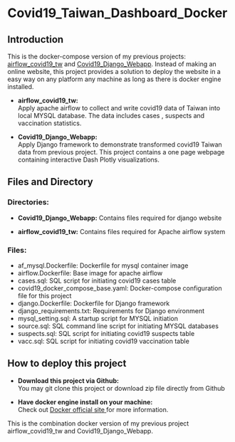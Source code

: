# Covid19_Taiwan_Dashboard_Docker
## Introduction
This is the docker-compose version of my previous projects: <a href='https://github.com/BurgerWu/airflow_covid19_tw'>airflow_covid19_tw</a> and <a href='https://github.com/BurgerWu/Covid19_Django_Webapp'>Covid19_Django_Webapp</a>.
Instead of making an online website, this project provides a solution to deploy the website in a easy way on any platform any machine as long as there is docker engine installed.

- **airflow_covid19_tw:**<br>
Apply apache airflow to collect and write covid19 data of Taiwan into local MYSQL database. The data includes cases , suspects and vaccination statistics.

- **Covid19_Django_Webapp:**<br>
Apply Django framework to demonstrate transformed covid19 Taiwan data from previous project. This project contains a one page webpage containing interactive Dash Plotly visualizations.

## Files and Directory
### Directories:
- **Covid19_Django_Webapp:** Contains files required for django website

- **airflow_covid19_tw:** Contains files required for Apache airflow system

### Files:
- af_mysql.Dockerfile: Dockerfile for mysql container image
- airflow.Dockerfile: Base image for apache airflow
- cases.sql: SQL script for initiating covid19 cases table
- covid19_docker_compose_base.yaml: Docker-compose configuration file for this project
- django.Dockerfile: Dockerfile for Django framework
- django_requirements.txt: Requirements for Django environment
- mysql_setting.sql: A startup script for MYSQL initiation
- source.sql: SQL command line script for initiating MYSQL databases
- suspects.sql: SQL script for initiating covid19 suspects table
- vacc.sql: SQL script for initiating covid19 vaccination table

## How to deploy this project
- **Download this project via Github:**<br>
You may git clone this project or download zip file directly from Github

- **Have docker engine install on your machine:**<br>
Check out <a href='https://www.docker.com/products/docker-desktop/'>Docker official site </a> for more information.

This is the combination docker version of my previous project airflow_covid19_tw and Covid19_Django_Webapp.
